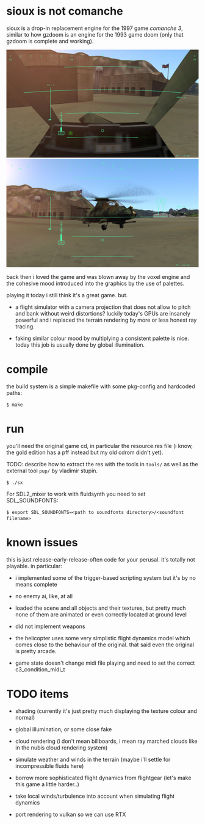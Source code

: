# sioux is not comanche

sioux is a drop-in replacement engine for the 1997 game *comanche 3*, similar
to how gzdoom is an engine for the 1993 game doom (only that gzdoom is complete
and working).

![](screenshots/screenshot0.jpg)
![](screenshots/screenshot1.jpg)

back then i loved the game and was blown away by the voxel engine
and the cohesive mood introduced into the graphics by the use of
palettes.

playing it today i still think it's a great game. but.

* a flight simulator with a camera projection that does not allow to pitch and
  bank without weird distortions? luckily today's GPUs are insanely powerful and
  i replaced the terrain rendering by more or less honest ray tracing.

* faking similar colour mood by multiplying a consistent palette is nice.
  today this job is usually done by global illumination.

# compile

the build system is a simple makefile with some pkg-config and hardcoded paths:

```
$ make
```


# run

you'll need the original game cd, in particular the resource.res file (i know,
the gold edition has a pff instead but my old cdrom didn't yet).

TODO: describe how to extract the res with the tools in ```tools/``` as
well as the external tool ```pup/``` by vladimir stupin.

```
$ ./sx
```

For SDL2_mixer to work with fluidsynth you need to set SDL_SOUNDFONTS:

```
$ export SDL_SOUNDFONTS=<path to soundfonts directory>/<soundfont filename>
```

# known issues

this is just release-early-release-often code for your perusal. it's totally
not playable. in particular:

* i implemented some of the trigger-based scripting system but it's by no means complete

* no enemy ai, like, at all

* loaded the scene and all objects and their textures, but pretty much none of
them are animated or even correctly located at ground level

* did not implement weapons

* the helicopter uses some very simplistic flight dynamics model which comes
close to the behaviour of the original. that said even the
original is pretty arcade.

* game state doesn't change midi file playing and need to set the correct
  c3_condition_midi_t

# TODO items

* shading (currently it's just pretty much displaying the texture colour and normal)

* global illumination, or some close fake

* cloud rendering (i don't mean billboards, i mean ray marched clouds like in the nubis cloud rendering system)

* simulate weather and winds in the terrain (maybe i'll settle for incompressible fluids here)

* borrow more sophisticated flight dynamics from flightgear (let's make this game a little harder..)

* take local winds/turbulence into account when simulating flight dynamics

* port rendering to vulkan so we can use RTX


